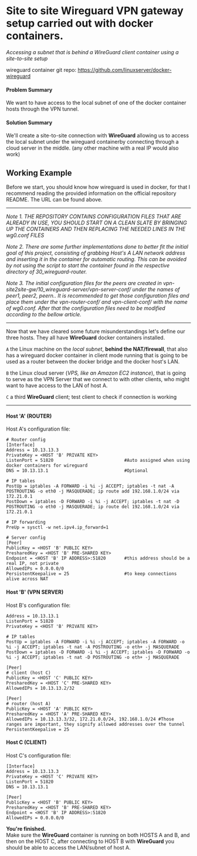 # Site to site Wireguard VPN gateway setup carried out with docker containers.

*Accessing a subnet that is behind a WireGuard client container using a site-to-site setup*

wireguard container git repo: https://github.com/linuxserver/docker-wireguard

#### Problem Summary

We want to have access to the local subnet of one of the docker container hosts through the VPN tunnel.

#### Solution Summary

We'll create a site-to-site connection with **WireGuard** allowing us to access the local subnet under the wireguard containerby connecting through a cloud server in the middle. (any other machine with a real IP would also work)

## Working Example

Before we start, you should know how wireguard is used in docker, for that I recommend reading the provided information on the official repository README. The URL can be found above.  
***
*Note 1. THE REPOSITORY CONTAINS CONFIGURATION FILES THAT ARE ALREADY IN USE, YOU SHOULD START ON A CLEAN SLATE BY BRINGING UP THE CONTAINERS AND THEN REPLACING THE NEEDED LINES IN THE wg0.conf FILES*

*Note 2. There are some further implementations done to better fit the initial goal of this project, consisting of grabbing Host's A LAN network address and inserting it in the container for automatic routing. This can be avoided by not using the script to start the container found in the respective directory of 30_wireguard-router.*

*Note 3. The initial configuration files for the peers are created in vpn-site2site-gw/10_wireguard-server/vpn-server-conf/ under the names of peer1, peer2, peern.. It is recommended to get those configuration files and place them under the vpn-router-conf/ and vpn-client-conf/ with the name of wg0.conf. After that the configuration files need to be modified according to the bellow article.*
***

Now that we have cleared some future misunderstandings let's define our three hosts.  They all have **WireGuard** docker containers installed.

```A```  the Linux machine on the *local subnet*, **behind the NAT/firewall**, that also has a wireguard docker container in client mode running that is going to be used as a router between the docker bridge and the docker host's LAN. 

```B```  the Linux cloud server (*VPS, like an Amazon EC2 instance*), that is going to serve as the VPN Server that we connect to with other clients, who might want to have access to the LAN of host A.

```C```  a third **WireGuard** client; test client to check if connection is working
***

#### Host 'A' (ROUTER)

Host A's configuration file:

```
# Router config
[Interface]
Address = 10.13.13.3
PrivateKey = <HOST 'B' PRIVATE KEY>
ListenPort = 51820                           #Auto assigned when using docker containers for wireguard
DNS = 10.13.13.1                             #Optional

# IP tables
PostUp = iptables -A FORWARD -i %i -j ACCEPT; iptables -t nat -A POSTROUTING -o eth0 -j MASQUERADE; ip route add 192.168.1.0/24 via 172.21.0.1
PostDown = iptables -D FORWARD -i %i -j ACCEPT; iptables -t nat -D POSTROUTING -o eth0 -j MASQUERADE; ip route del 192.168.1.0/24 via 172.21.0.1

# IP forwarding
PreUp = sysctl -w net.ipv4.ip_forward=1

# Server config
[Peer]
PublicKey = <HOST 'B' PUBLIC KEY>
PresharedKey = <HOST 'B' PRE-SHARED KEY>
Endpoint = <HOST 'B' IP ADDRESS>:51820       #this address should be a real IP, not private
AllowedIPs = 0.0.0.0/0
PersistentKeepalive = 25                     #to keep connections alive across NAT
```

#### Host 'B' (VPN SERVER)

Host B's configuration file:

```[Interface]
Address = 10.13.13.1
ListenPort = 51820
PrivateKey = <HOST 'B' PRIVATE KEY>

# IP tables
PostUp = iptables -A FORWARD -i %i -j ACCEPT; iptables -A FORWARD -o %i -j ACCEPT; iptables -t nat -A POSTROUTING -o eth+ -j MASQUERADE
PostDown = iptables -D FORWARD -i %i -j ACCEPT; iptables -D FORWARD -o %i -j ACCEPT; iptables -t nat -D POSTROUTING -o eth+ -j MASQUERADE

[Peer]
# client (host C)
PublicKey = <HOST 'C' PUBLIC KEY>
PresharedKey = <HOST 'C' PRE-SHARED KEY>
AllowedIPs = 10.13.13.2/32

[Peer]
# router (host A)
PublicKey = <HOST 'A' PUBLIC KEY>
PresharedKey = <HOST 'A' PRE-SHARED KEY>
AllowedIPs = 10.13.13.3/32, 172.21.0.0/24, 192.168.1.0/24 #Those ranges are important, they signify allowed addresses over the tunnel
PersistentKeepalive = 25
```
#### Host C (CLIENT)

Host C's configuration file:

```
[Interface]
Address = 10.13.13.3
PrivateKey = <HOST 'C' PRIVATE KEY>
ListenPort = 51820
DNS = 10.13.13.1

[Peer]
PublicKey = <HOST 'B' PUBLIC KEY>
PresharedKey = <HOST 'B' PRE-SHARED KEY>
Endpoint = <HOST 'B' IP ADDRESS>:51820
AllowedIPs = 0.0.0.0/0
```

**You're finished.**  
Make sure the **WireGuard** container is running on both HOSTS A and B, and then on the  HOST C, after connecting to HOST B with **WireGuard** you should be able to access the LAN/subnet of host A.


